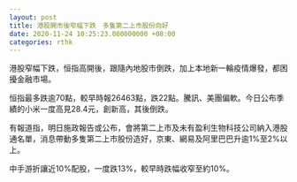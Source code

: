 ```yaml
---
layout: post
title: 港股開市後窄幅下跌　多隻第二上市股份向好
date: 2020-11-24 10:25:23.000000000 +08:00
categories: rthk
---
```


港股窄幅下跌，恒指高開後，跟隨內地股市倒跌，加上本地新一輪疫情爆發，都困擾金融市場。

恒指最多跌逾70點，較早時報26463點，跌22點。騰訊、美團偏軟。今日公布季績的小米一度高見28.4元，創新高，其後倒跌。

有報道指，明日施政報告或公布，會將第二上市及未有盈利生物科技公司納入港股通名單，消息帶動多隻第二上市股份造好，京東、網易及阿里巴巴升逾1%至2%以上。

中手游折讓近10%配股，一度跌13%，較早時跌幅收窄至約10%。
